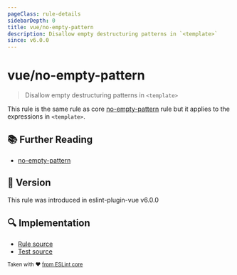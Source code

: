 ```yaml
---
pageClass: rule-details
sidebarDepth: 0
title: vue/no-empty-pattern
description: Disallow empty destructuring patterns in `<template>`
since: v6.0.0
---
```

# vue/no-empty-pattern

<!-- end auto-generated rule header -->

> Disallow empty destructuring patterns in `<template>`

This rule is the same rule as core [no-empty-pattern] rule but it applies to the expressions in `<template>`.

## :books: Further Reading

- [no-empty-pattern]

[no-empty-pattern]: https://eslint.org/docs/rules/no-empty-pattern

## :rocket: Version

This rule was introduced in eslint-plugin-vue v6.0.0

## :mag: Implementation

- [Rule source](https://github.com/vuejs/eslint-plugin-vue/blob/master/lib/rules/no-empty-pattern.js)
- [Test source](https://github.com/vuejs/eslint-plugin-vue/blob/master/tests/lib/rules/no-empty-pattern.js)

<sup>Taken with ❤️ [from ESLint core](https://eslint.org/docs/rules/no-empty-pattern)</sup>
